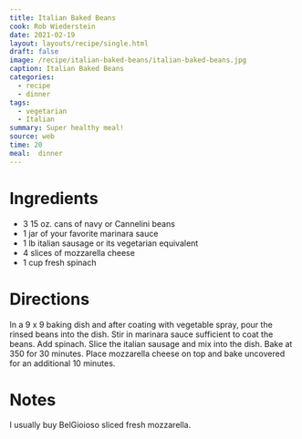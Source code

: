 ```yaml
---
title: Italian Baked Beans
cook: Rob Wiederstein
date: 2021-02-19
layout: layouts/recipe/single.html
draft: false
image: /recipe/italian-baked-beans/italian-baked-beans.jpg
caption: Italian Baked Beans
categories:
  - recipe
  - dinner
tags:
  - vegetarian
  - Italian
summary: Super healthy meal!
source: web
time: 20
meal:  dinner
---
```

        
# Ingredients
        
-   3 15 oz. cans of navy or Cannelini beans
-   1 jar of your favorite marinara sauce
-   1 lb italian sausage or its vegetarian equivalent
-   4 slices of mozzarella cheese
-   1 cup fresh spinach

# Directions

In a 9 x 9 baking dish and after coating with vegetable spray, pour the rinsed beans into the dish.  Stir in marinara sauce sufficient to coat the beans.  Add spinach.  Slice the italian sausage and mix into the dish.  Bake at 350 for 30 minutes.  Place mozzarella cheese on top and bake uncovered for an additional 10 minutes.

# Notes

I usually buy BelGioioso sliced fresh mozzarella. 
